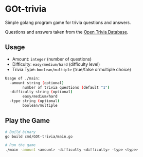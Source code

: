 # GOt-trivia

Simple golang program game for trivia questions and answers.

Questions and answers taken from the [Open Trivia Database](https://opentdb.com/).

## Usage

* Amount: `integer` (number of questions)
* Difficulty: `easy/medium/hard` (difficulty level)
* Trivia Type: `boolean/multiple` (true/false ormultiple choice)

```bash
Usage of ./main:
  -amount string (optional)
        number of trivia questions (default "1")
  -difficulty string (optional)
        easy/medium/hard
  -type string (optional)
        boolean/multiple
```

## Play the Game

```bash
# Build binary
go build cmd/GOt-trivia/main.go

# Run the game
./main -amount <amount> -difficulty <difficulty> -type <type>
```
